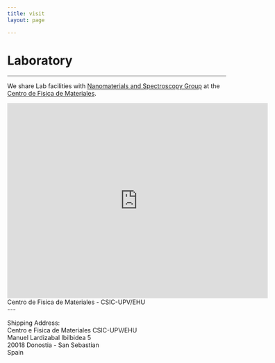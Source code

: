 ```yaml
---
title: visit
layout: page

---
```

# Laboratory

---
We share Lab facilities with [Nanomaterials and Spectroscopy Group](https://cfm.ehu.es/rakovich/) at the [Centro de Fisica de Materiales](https://cfm.ehu.es).

<iframe src="https://www.google.com/maps/embed?pb=!1m18!1m12!1m3!1d1972.8049669814498!2d-2.01061925718354!3d43.30567476056879!2m3!1f0!2f0!3f0!3m2!1i1024!2i768!4f13.1!3m3!1m2!1s0xd51b0730c879a2b%3A0xbff3255545ba83cc!2sCentro%20de%20F%C3%ADsica%20de%20Materiales%20(CSIC-UPV%2FEHU)!5e0!3m2!1sen!2ses!4v1618234984332!5m2!1sen!2ses" width="600" height="450" style="border:0;" allowfullscreen="" loading="lazy"></iframe>

<figcaption class="caption">Centro de Fisica de Materiales - CSIC-UPV/EHU</figcaption>
---

Shipping Address:<br>
Centro e Fisica de Materiales CSIC-UPV/EHU<br>
Manuel Lardizabal Ibilbidea 5<br>
20018 Donostia - San Sebastian<br>
Spain<br>
